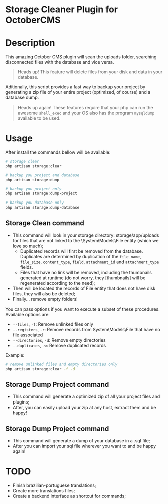 Storage Cleaner Plugin for OctoberCMS
==

# Description

This amazing October CMS plugin will scan the uploads folder, searching disconnected files with the database and vice versa.

> Heads up! 
> This feature will delete files from your disk and data in your database.

Aditionally, this script provides a fast way to backup your project by generating a zip file of your entire project (optimized, of course) and a database dump.

> Heads up again! 
> These features require that your php can run the awesome `shell_exec` and your OS also has the program `mysqldump` available to be used.

# Usage

After install the commands bellow will be available:

``` bash
# storage clear
php artisan storage:clear

# backup you project and database
php artisan storage:dump

# backup you project only
php artisan storage:dump-project

# backup you database only
php artisan storage:dump-database
```

## Storage Clean command
- This command will look in your storage directory: storage/app/uploads for files that are not linked to the \System\Models\File entity (which we love so much);
    - Duplicated records will first be removed from the database. Duplicates are determined by duplication of the `file_name`, `file_size`, `content_type`, `field`, `attachment_id` and `attachment_type` fields.
	- Files that have no link will be removed, including the thumbnails generated at runtime (do not worry, they [thumbnails] will be regenerated according to the need);
- Then will be located the records of File entity that does not have disk files, they will also be deleted;
- Finally... remove empty folders!

You can pass options if you want to execute a subset of these procedures. Available options are:
- `--files`, `-f`: Remove unlinked files only
- `--registers`, `-r`: Remove records from System\Models\File that have no file associated
- `--directories`, `-d`: Remove empty directories
- `--duplicates`, `-w`: Remove duplicated records

Example:
```bash
# remove unlinked files and empty directories only
php artisan storage:clear -f -d
```

## Storage Dump Project command
- This command will generate a optimized zip of all your project files and plugins;
- After, you can easily upload your zip at any host, extract them and be happy!

## Storage Dump Project command
- This command will generate a dump of your database in a .sql file;
- After you can import your sql file wherever you want to and be happy again!

# TODO
- Finish brazilian-portuguese translations;
- Create more translations files;
- Create a backend interface as shortcut for commands;
